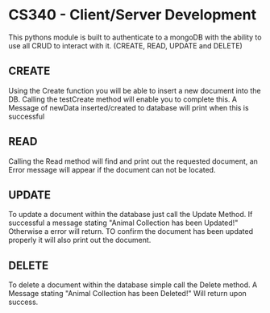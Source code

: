 <h1>CS340 - Client/Server Development</h1>


This pythons module is built to authenticate to a mongoDB with the ability to use all CRUD to interact with it. (CREATE, READ, UPDATE and DELETE)

  <h2>CREATE</h2>
Using the Create function you will be able to insert a new document into the DB.
Calling the testCreate method will enable you to complete this. A Message of newData inserted/created to database will print when this is successful

<h2>READ</h2>
Calling the Read method will find and print out the requested document, an Error message will appear if the document can not be located.

<h2>UPDATE </h2>
To update a document within the database just call the Update Method. If successful a message stating "Animal Collection has been Updated!" Otherwise a error will return. TO confirm the document has been updated properly it will also print out the document.

<h2>DELETE</h2>
To delete a document within the database simple call the Delete method. A Message stating "Animal Collection has been Deleted!" Will return upon success.

